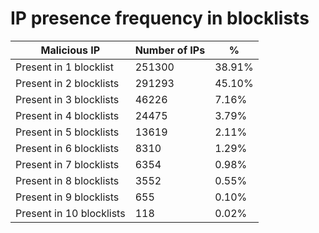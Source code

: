 # IP presence frequency in blocklists
| Malicious IP | Number of IPs | % |
|----|----|----|
| Present in 1 blocklist | 251300 | 38.91% |
| Present in 2 blocklists | 291293 | 45.10% |
| Present in 3 blocklists | 46226 | 7.16% |
| Present in 4 blocklists | 24475 | 3.79% |
| Present in 5 blocklists | 13619 | 2.11% |
| Present in 6 blocklists | 8310 | 1.29% |
| Present in 7 blocklists | 6354 | 0.98% |
| Present in 8 blocklists | 3552 | 0.55% |
| Present in 9 blocklists | 655 | 0.10% |
| Present in 10 blocklists | 118 | 0.02% |
